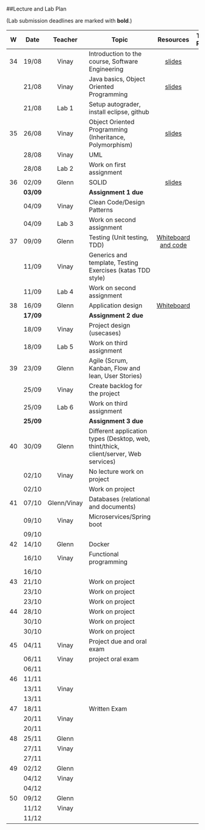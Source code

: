 ##Lecture and Lab Plan

(Lab submission deadlines are marked with **bold**.)

| W  | Date      | Teacher | Topic | Resources | Travels / Remarks |
|:--:|:---------:|:------:|-------------------------------------------------|:-------:|:------------:|
| 34 |   19/08   | Vinay | Introduction to the course, Software Engineering | [slides](https://stavanger.instructure.com/courses/4556/files/536889?module_item_id=59853) | |
|    |   21/08   | Vinay | Java basics, Object Oriented Programming | [slides](https://stavanger.instructure.com/courses/4556/files/540289?module_item_id=61022) | |
|    |   21/08   | Lab 1 | Setup autograder, install eclipse, github | | |
| 35 |   26/08   | Vinay | Object Oriented Programming (Inheritance, Polymorphism) | [slides](https://stavanger.instructure.com/courses/4556/files/543403?module_item_id=61716) | |
|    |   28/08   | Vinay | UML | | |
|    |   28/08   | Lab 2 | Work on first assignment |||
| 36 |   02/09   | Glenn | SOLID | [slides](https://stavanger.instructure.com/courses/4556/files/folder/Solid#)||
|    | **03/09** |       | **Assignment 1 due**  | | 
|    |   04/09   | Vinay | Clean Code/Design Patterns | | |
|    |   04/09   | Lab 3 | Work on second assignment | | |
| 37 |   09/09   | Glenn | Testing (Unit testing, TDD) | [Whiteboard and code](https://stavanger.instructure.com/courses/4556/files/folder/Testing) | |
|    |   11/09   | Vinay | Generics and template, Testing Exercises (katas TDD style) | | |
|    |   11/09   | Lab 4 | Work on second assignment | | |
| 38 |   16/09   | Glenn | Application design | [Whiteboard](https://stavanger.instructure.com/courses/4556/files/folder/DDD?preview=565720) | |
|    | **17/09** |       | **Assignment 2 due**  | | 
|    |   18/09   | Vinay | Project design (usecases) | | |
|    |   18/09   | Lab 5 | Work on third assignment | | |
| 39 |   23/09   | Glenn | Agile (Scrum, Kanban, Flow and lean, User Stories) | | |
|    |   25/09   | Vinay | Create backlog for the project | | |
|    |   25/09   | Lab 6 | Work on third assignment | | |
|    | **25/09** |       | **Assignment 3 due**  | | 
| 40 |   30/09   | Glenn | Different application types (Desktop, web, thint/thick, client/server, Web services) | | |
|    |   02/10   | Vinay | No lecture work on project | | |
|    |   02/10   |       | Work on project | | |
| 41 |   07/10   | Glenn/Vinay | Databases (relational and documents) | | |
|    |   09/10   | Vinay | Microservices/Spring boot | | |
|    |   09/10   |       | | | | 
| 42 |   14/10   | Glenn | Docker | | |
|    |   16/10   | Vinay | Functional programming | | |
|    |   16/10   |       | | | | 
| 43 |   21/10   |       | Work on project | | |
|    |   23/10   |       | Work on project | | |
|    |   23/10   |       | Work on project | | |
| 44 |   28/10   |       | Work on project | | |
|    |   30/10   |       | Work on project | | |
|    |   30/10   |       | Work on project | | |
| 45 |   04/11   | Vinay | Project due and oral exam | | |
|    |   06/11   | Vinay | project oral exam | | |
|    |   06/11   |       | | | | 
| 46 |   11/11   |       | | | | 
|    |   13/11   | Vinay | | | |
|    |   13/11   |       | | | | 
| 47 |   18/11   |       | Written Exam | | |
|    |   20/11   | Vinay | | | |
|    |   20/11   |       | | | | 
| 48 |   25/11   | Glenn | | | |
|    |   27/11   | Vinay | | | |
|    |   27/11   |       | | | | 
| 49 |   02/12   | Glenn | | | |
|    |   04/12   | Vinay | | | |
|    |   04/12   |       | | | | 
| 50 |   09/12   | Glenn | | | |
|    |   11/12   | Vinay | | | |
|    |   11/12   |       | | | | 

